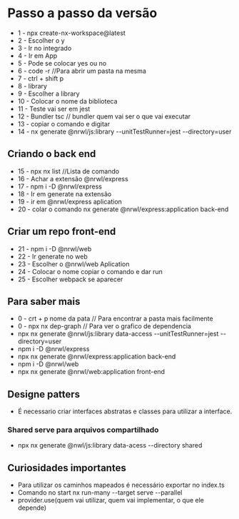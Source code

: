 # Passo a passo da versão
- 1 - npx create-nx-workspace@latest <Nome projeto>
- 2 - Escolher o y
- 3 - Ir no integrado
- 4 - Ir em App
- 5 - Pode se colocar yes ou no
- 6 - code <nomeRepo> -r //Para abrir um pasta na mesma
- 7 - ctrl + shift p
- 8 - library
- 9 - Escolher a library
- 10 - Colocar o nome da biblioteca
- 11 - Teste vai ser em jest
- 12 - Bundler tsc // bundler quem vai ser o que vai executar
- 13 - copiar o comando e digitar
- 14 - nx generate @nrwl/js:library <nome biblioteca> --unitTestRunner=jest --directory=user

## Criando o back end
- 15 - npx nx list //Lista de comando
- 16 - Achar a extensão @nrwl/express
- 17 - npm i -D @nrwl/express
- 18 - Ir em generate na extensão
- 19 - ir em @nrwl/express aplication
- 20 - colar o comando nx generate @nrwl/express:application back-end

## Criar um repo front-end
- 21 - npm i -D @nrwl/web
- 22 - Ir generate no web
- 23 - Escolher o @nrwl/web Aplication
- 24 - Colocar o nome copiar o comando e dar run
- 25 - Escolher webpack se aparecer

## Para saber mais
- 0 - crt + p nome da pata // Para encontrar a pasta mais facilmente 
- 0 - npx nx dep-graph // Para ver o grafico de dependencia
- npx nx generate @nrwl/js:library data-access --unitTestRunner=jest --directory=user
- npm i -D @nrwl/express
- npx nx generate @nrwl/express:application back-end
- npm i -D @nrwl/web
- npx nx generate @nrwl/web:application front-end

## Designe patters 
- É necessario criar interfaces abstratas e classes para utilizar a interface.
### Shared serve para arquivos compartilhado 
- npx nx generate @nwl/js:library data-acess --directory shared

## Curiosidades importantes
- Para utilizar os caminhos mapeados é necessário exportar no index.ts 
- Comando no start nx run-many --target serve --parallel
- provider.use(quem vai utilizar, quem vai implementar, o que ele depende)
